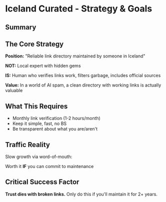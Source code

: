 # Iceland Curated - Strategy & Goals

## Summary

## The Core Strategy

**Position:** "Reliable link directory maintained by someone in Iceland"

**NOT:** Local expert with hidden gems

**IS:** Human who verifies links work, filters garbage, includes official sources

**Value:** In a world of AI spam, a clean directory with working links is actually valuable

## What This Requires

- Monthly link verification (1-2 hours/month)
- Keep it simple, fast, no BS
- Be transparent about what you are/aren't

## Traffic Reality

Slow growth via word-of-mouth:

Worth it **IF** you can commit to maintenance

## Critical Success Factor

**Trust dies with broken links.** Only do this if you'll maintain it for 2+ years.
